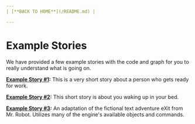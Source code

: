 ```yaml
---
| [**BACK TO HOME**](/README.md) |

---
```


# Example Stories

We have provided a few example stories with the code and graph for you to really understand what is going on.

**[Example Story #1](/exampleStorys/EX1.md):** This is a very short story about a person who gets ready for work.

**[Example Story #2](/exampleStorys/EX2.md):** This short story is about you waking up in your bed.

**[Example Story #3](/exampleStorys/EX3.md):** An adaptation of the fictional text adventure eXit from Mr. Robot. Utilizes many of the engine's available objects and commands.
